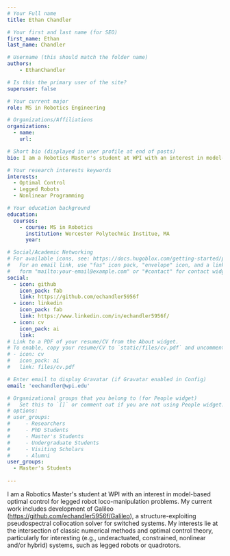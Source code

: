 ```yaml
---
# Your Full name
title: Ethan Chandler

# Your first and last name (for SEO)
first_name: Ethan
last_name: Chandler

# Username (this should match the folder name)
authors:
    - EthanChandler

# Is this the primary user of the site?
superuser: false

# Your current major 
role: MS in Robotics Engineering 

# Organizations/Affiliations
organizations:
  - name: 
    url: 

# Short bio (displayed in user profile at end of posts)
bio: I am a Robotics Master's student at WPI with an interest in model-based optimal control for legged robot loco-manipulation problems. My current work includes development of Galileo, a structure-exploiting pseudospectral collocation solver for switched systems. My interests lie at the intersection of classic numerical methods and optimal control theory, particularly for interesting (e.g., underactuated, constrained, nonlinear and/or hybrid) systems, such as legged robots or quadrotors.

# Your research interests keywords
interests:
  - Optimal Control
  - Legged Robots
  - Nonlinear Programming

# Your education background
education:
  courses:
    - course: MS in Robotics
      institution: Worcester Polytechnic Institue, MA
      year: 

# Social/Academic Networking
# For available icons, see: https://docs.hugoblox.com/getting-started/page-builder/#icons
#   For an email link, use "fas" icon pack, "envelope" icon, and a link in the
#   form "mailto:your-email@example.com" or "#contact" for contact widget.
social:
  - icon: github
    icon_pack: fab
    link: https://github.com/echandler5956f
  - icon: linkedin
    icon_pack: fab
    link: https://www.linkedin.com/in/echandler5956f/
  - icon: cv
    icon_pack: ai
    link:
# Link to a PDF of your resume/CV from the About widget.
# To enable, copy your resume/CV to `static/files/cv.pdf` and uncomment the lines below.
# - icon: cv
#   icon_pack: ai
#   link: files/cv.pdf

# Enter email to display Gravatar (if Gravatar enabled in Config)
email: 'eechandler@wpi.edu'

# Organizational groups that you belong to (for People widget)
#   Set this to `[]` or comment out if you are not using People widget.
# options: 
# user_groups:
#     - Researchers
#     - PhD Students
#     - Master's Students
#     - Undergraduate Students
#     - Visiting Scholars
#     - Alumni
user_groups:
  - Master's Students
  
---
```

I am a Robotics Master's student at WPI with an interest in model-based optimal control for legged robot loco-manipulation problems. My current work includes development of Galileo (https://github.com/echandler5956f/Galileo), a structure-exploiting pseudospectral collocation solver for switched systems. My interests lie at the intersection of classic numerical methods and optimal control theory, particularly for interesting (e.g., underactuated, constrained, nonlinear and/or hybrid) systems, such as legged robots or quadrotors.
